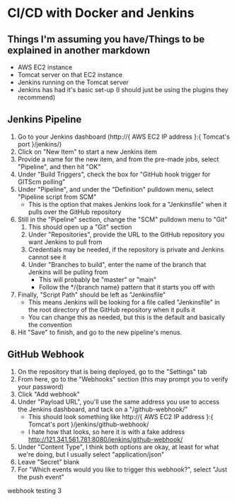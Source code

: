 # CI/CD with Docker and Jenkins
## Things I'm assuming you have/Things to be explained in another markdown
- AWS EC2 instance
- Tomcat server on that EC2 instance
- Jenkins running on the Tomcat server
- Jenkins has had it's basic set-up (I should just be using the plugins they recommend)

## Jenkins Pipeline
1. Go to your Jenkins dashboard (http://{ AWS EC2 IP address }:{ Tomcat's port }/jenkins/)
2. Click on "New Item" to start a new Jenkins item
3. Provide a name for the new item, and from the pre-made jobs, select "Pipeline", and then hit "OK"
4. Under "Build Triggers", check the box for "GitHub hook trigger for GITScm polling"
5. Under "Pipeline", and under the "Definition" pulldown menu, select "Pipeline script from SCM"
    - This is the option that makes Jenkins look for a "Jenkinsfile" when it pulls over the GitHub repository
6. Still in the "Pipeline" section, change the "SCM" pulldown menu to "Git"
    1. This should open up a "Git" section
    2. Under "Repositories", provide the URL to the GitHub repository you want Jenkins to pull from
    3. Credentials may be needed, if the repository is private and Jenkins cannot see it
    4. Under "Branches to build", enter the name of the branch that Jenkins will be pulling from
        - This will probably be "master" or "main"
        - Follow the */{branch name} pattern that it starts you off with
7. Finally, "Script Path" should be left as "Jenkinsfile"
    - This means Jenkins will be looking for a file called "Jenkinsfile" in the root directory of the GitHub repository when it pulls it
    - You can change this as needed, but this is the default and basically the convention
8. Hit "Save" to finish, and go to the new pipeline's menus.

## GitHub Webhook
1. On the repository that is being deployed, go to the "Settings" tab
2. From here, go to the "Webhooks" section (this may prompt you to verify your password)
3. Click "Add webhook"
4. Under "Payload URL", you'll use the same address you use to access the Jenkins dashboard, and tack on a "/github-webhook/"
    - This should look something like http://{ AWS EC2 IP address }:{ Tomcat's port }/jenkins/github-webhook/
    - I hate how that looks, so here it is with a fake address http://121.341.561.781:8080/jenkins/github-webhook/
5. Under "Content Type", I think both options are okay, at least for what we're doing, but I usually select "application/json"
6. Leave "Secret" blank
7. For "Which events would you like to trigger this webhook?", select "Just the push event"

webhook testing 3